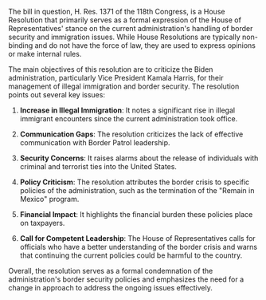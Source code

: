 The bill in question, H. Res. 1371 of the 118th Congress, is a House Resolution that primarily serves as a formal expression of the House of Representatives' stance on the current administration's handling of border security and immigration issues. While House Resolutions are typically non-binding and do not have the force of law, they are used to express opinions or make internal rules.

The main objectives of this resolution are to criticize the Biden administration, particularly Vice President Kamala Harris, for their management of illegal immigration and border security. The resolution points out several key issues:

1. **Increase in Illegal Immigration**: It notes a significant rise in illegal immigrant encounters since the current administration took office.

2. **Communication Gaps**: The resolution criticizes the lack of effective communication with Border Patrol leadership.

3. **Security Concerns**: It raises alarms about the release of individuals with criminal and terrorist ties into the United States.

4. **Policy Criticism**: The resolution attributes the border crisis to specific policies of the administration, such as the termination of the "Remain in Mexico" program.

5. **Financial Impact**: It highlights the financial burden these policies place on taxpayers.

6. **Call for Competent Leadership**: The House of Representatives calls for officials who have a better understanding of the border crisis and warns that continuing the current policies could be harmful to the country.

Overall, the resolution serves as a formal condemnation of the administration's border security policies and emphasizes the need for a change in approach to address the ongoing issues effectively.